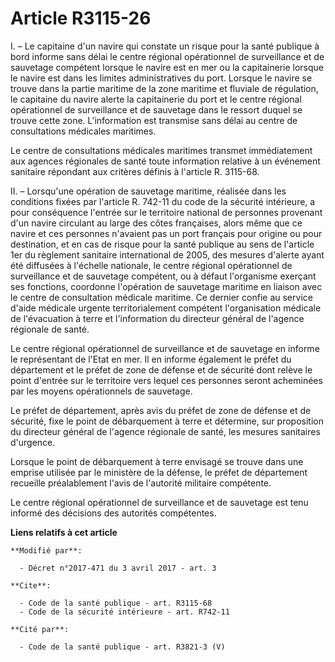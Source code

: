 # Article R3115-26

I. – Le capitaine d'un navire qui constate un risque pour la santé publique à bord informe sans délai le centre régional
opérationnel de surveillance et de sauvetage compétent lorsque le navire est en mer ou la capitainerie lorsque le navire est
dans les limites administratives du port. Lorsque le navire se trouve dans la partie maritime de la zone maritime et fluviale
de régulation, le capitaine du navire alerte la capitainerie du port et le centre régional opérationnel de surveillance et de
sauvetage dans le ressort duquel se trouve cette zone. L'information est transmise sans délai au centre de consultations
médicales maritimes. 

Le centre de consultations médicales maritimes transmet immédiatement aux agences régionales de santé toute information
relative à un événement sanitaire répondant aux critères définis à l'article R. 3115-68. 

II. – Lorsqu'une opération de sauvetage maritime, réalisée dans les conditions fixées par l'article R. 742-11 du code de la
sécurité intérieure, a pour conséquence l'entrée sur le territoire national de personnes provenant d'un navire circulant au
large des côtes françaises, alors même que ce navire et ces personnes n'avaient pas un port français pour origine ou pour
destination, et en cas de risque pour la santé publique au sens de l'article 1er du règlement sanitaire international de
2005, des mesures d'alerte ayant été diffusées à l'échelle nationale, le centre régional opérationnel de surveillance et de
sauvetage compétent, ou à défaut l'organisme exerçant ses fonctions, coordonne l'opération de sauvetage maritime en liaison
avec le centre de consultation médicale maritime. Ce dernier confie au service d'aide médicale urgente territorialement
compétent l'organisation médicale de l'évacuation à terre et l'information du directeur général de l'agence régionale de
santé. 

Le centre régional opérationnel de surveillance et de sauvetage en informe le représentant de l'Etat en mer. Il en informe
également le préfet du département et le préfet de zone de défense et de sécurité dont relève le point d'entrée sur le
territoire vers lequel ces personnes seront acheminées par les moyens opérationnels de sauvetage. 

Le préfet de département, après avis du préfet de zone de défense et de sécurité, fixe le point de débarquement à terre et
détermine, sur proposition du directeur général de l'agence régionale de santé, les mesures sanitaires d'urgence. 

Lorsque le point de débarquement à terre envisagé se trouve dans une emprise utilisée par le ministère de la défense, le
préfet de département recueille préalablement l'avis de l'autorité militaire compétente. 

Le centre régional opérationnel de surveillance et de sauvetage est tenu informé des décisions des autorités compétentes.

**Liens relatifs à cet article**

	**Modifié par**:

	  - Décret n°2017-471 du 3 avril 2017 - art. 3

	**Cite**:

	  - Code de la santé publique - art. R3115-68
	  - Code de la sécurité intérieure - art. R742-11

	**Cité par**:

	  - Code de la santé publique - art. R3821-3 (V)
